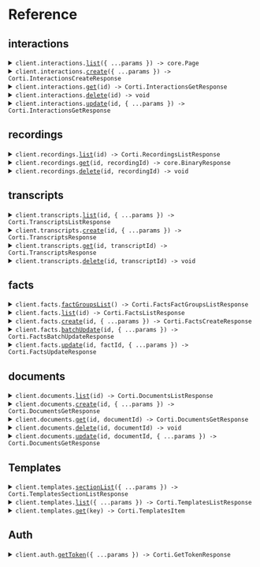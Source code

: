# Reference

## interactions

<details><summary><code>client.interactions.<a href="/src/api/resources/interactions/client/Client.ts">list</a>({ ...params }) -> core.Page<Corti.InteractionsGetResponse></code></summary>
<dl>
<dd>

#### 📝 Description

<dl>
<dd>

<dl>
<dd>

Lists all existing interactions. Results can be filtered by encounter status and patient identifier.

</dd>
</dl>
</dd>
</dl>

#### 🔌 Usage

<dl>
<dd>

<dl>
<dd>

```typescript
const response = await client.interactions.list();
for await (const item of response) {
    console.log(item);
}

// Or you can manually iterate page-by-page
let page = await client.interactions.list();
while (page.hasNextPage()) {
    page = page.getNextPage();
}
```

</dd>
</dl>
</dd>
</dl>

#### ⚙️ Parameters

<dl>
<dd>

<dl>
<dd>

**request:** `Corti.InteractionsListRequest`

</dd>
</dl>

<dl>
<dd>

**requestOptions:** `Interactions.RequestOptions`

</dd>
</dl>
</dd>
</dl>

</dd>
</dl>
</details>

<details><summary><code>client.interactions.<a href="/src/api/resources/interactions/client/Client.ts">create</a>({ ...params }) -> Corti.InteractionsCreateResponse</code></summary>
<dl>
<dd>

#### 📝 Description

<dl>
<dd>

<dl>
<dd>

Creates a new interaction.

</dd>
</dl>
</dd>
</dl>

#### 🔌 Usage

<dl>
<dd>

<dl>
<dd>

```typescript
await client.interactions.create({
    encounter: {
        identifier: "identifier",
        status: "planned",
        type: "first_consultation",
    },
});
```

</dd>
</dl>
</dd>
</dl>

#### ⚙️ Parameters

<dl>
<dd>

<dl>
<dd>

**request:** `Corti.InteractionsCreateRequest`

</dd>
</dl>

<dl>
<dd>

**requestOptions:** `Interactions.RequestOptions`

</dd>
</dl>
</dd>
</dl>

</dd>
</dl>
</details>

<details><summary><code>client.interactions.<a href="/src/api/resources/interactions/client/Client.ts">get</a>(id) -> Corti.InteractionsGetResponse</code></summary>
<dl>
<dd>

#### 📝 Description

<dl>
<dd>

<dl>
<dd>

Retrieves a previously recorded interaction by its unique identifier (interaction ID).

</dd>
</dl>
</dd>
</dl>

#### 🔌 Usage

<dl>
<dd>

<dl>
<dd>

```typescript
await client.interactions.get("f47ac10b-58cc-4372-a567-0e02b2c3d479");
```

</dd>
</dl>
</dd>
</dl>

#### ⚙️ Parameters

<dl>
<dd>

<dl>
<dd>

**id:** `Corti.Uuid` — The unique identifier of the interaction. Must be a valid UUID.

</dd>
</dl>

<dl>
<dd>

**requestOptions:** `Interactions.RequestOptions`

</dd>
</dl>
</dd>
</dl>

</dd>
</dl>
</details>

<details><summary><code>client.interactions.<a href="/src/api/resources/interactions/client/Client.ts">delete</a>(id) -> void</code></summary>
<dl>
<dd>

#### 📝 Description

<dl>
<dd>

<dl>
<dd>

Deletes an existing interaction.

</dd>
</dl>
</dd>
</dl>

#### 🔌 Usage

<dl>
<dd>

<dl>
<dd>

```typescript
await client.interactions.delete("f47ac10b-58cc-4372-a567-0e02b2c3d479");
```

</dd>
</dl>
</dd>
</dl>

#### ⚙️ Parameters

<dl>
<dd>

<dl>
<dd>

**id:** `Corti.Uuid` — The unique identifier of the interaction. Must be a valid UUID.

</dd>
</dl>

<dl>
<dd>

**requestOptions:** `Interactions.RequestOptions`

</dd>
</dl>
</dd>
</dl>

</dd>
</dl>
</details>

<details><summary><code>client.interactions.<a href="/src/api/resources/interactions/client/Client.ts">update</a>(id, { ...params }) -> Corti.InteractionsGetResponse</code></summary>
<dl>
<dd>

#### 📝 Description

<dl>
<dd>

<dl>
<dd>

Modifies an existing interaction by updating specific fields without overwriting the entire record.

</dd>
</dl>
</dd>
</dl>

#### 🔌 Usage

<dl>
<dd>

<dl>
<dd>

```typescript
await client.interactions.update("f47ac10b-58cc-4372-a567-0e02b2c3d479");
```

</dd>
</dl>
</dd>
</dl>

#### ⚙️ Parameters

<dl>
<dd>

<dl>
<dd>

**id:** `Corti.Uuid` — The unique identifier of the interaction. Must be a valid UUID.

</dd>
</dl>

<dl>
<dd>

**request:** `Corti.InteractionsUpdateRequest`

</dd>
</dl>

<dl>
<dd>

**requestOptions:** `Interactions.RequestOptions`

</dd>
</dl>
</dd>
</dl>

</dd>
</dl>
</details>

## recordings

<details><summary><code>client.recordings.<a href="/src/api/resources/recordings/client/Client.ts">list</a>(id) -> Corti.RecordingsListResponse</code></summary>
<dl>
<dd>

#### 📝 Description

<dl>
<dd>

<dl>
<dd>

Retrieve a list of recordings for a given interaction.

</dd>
</dl>
</dd>
</dl>

#### 🔌 Usage

<dl>
<dd>

<dl>
<dd>

```typescript
await client.recordings.list("f47ac10b-58cc-4372-a567-0e02b2c3d479");
```

</dd>
</dl>
</dd>
</dl>

#### ⚙️ Parameters

<dl>
<dd>

<dl>
<dd>

**id:** `Corti.Uuid` — The unique identifier of the interaction. Must be a valid UUID.

</dd>
</dl>

<dl>
<dd>

**requestOptions:** `Recordings.RequestOptions`

</dd>
</dl>
</dd>
</dl>

</dd>
</dl>
</details>

<details><summary><code>client.recordings.<a href="/src/api/resources/recordings/client/Client.ts">get</a>(id, recordingId) -> core.BinaryResponse</code></summary>
<dl>
<dd>

#### 📝 Description

<dl>
<dd>

<dl>
<dd>

Retrieve a specific recording for a given interaction.

</dd>
</dl>
</dd>
</dl>

#### 🔌 Usage

<dl>
<dd>

<dl>
<dd>

```typescript
await client.recordings.get("id", "recordingId");
```

</dd>
</dl>
</dd>
</dl>

#### ⚙️ Parameters

<dl>
<dd>

<dl>
<dd>

**id:** `Corti.Uuid` — The unique identifier of the interaction. Must be a valid UUID.

</dd>
</dl>

<dl>
<dd>

**recordingId:** `Corti.Uuid` — The unique identifier of the recording. Must be a valid UUID.

</dd>
</dl>

<dl>
<dd>

**requestOptions:** `Recordings.RequestOptions`

</dd>
</dl>
</dd>
</dl>

</dd>
</dl>
</details>

<details><summary><code>client.recordings.<a href="/src/api/resources/recordings/client/Client.ts">delete</a>(id, recordingId) -> void</code></summary>
<dl>
<dd>

#### 📝 Description

<dl>
<dd>

<dl>
<dd>

Delete a specific recording for a given interaction.

</dd>
</dl>
</dd>
</dl>

#### 🔌 Usage

<dl>
<dd>

<dl>
<dd>

```typescript
await client.recordings.delete("f47ac10b-58cc-4372-a567-0e02b2c3d479", "f47ac10b-58cc-4372-a567-0e02b2c3d479");
```

</dd>
</dl>
</dd>
</dl>

#### ⚙️ Parameters

<dl>
<dd>

<dl>
<dd>

**id:** `Corti.Uuid` — The unique identifier of the interaction. Must be a valid UUID.

</dd>
</dl>

<dl>
<dd>

**recordingId:** `Corti.Uuid` — The unique identifier of the recording. Must be a valid UUID.

</dd>
</dl>

<dl>
<dd>

**requestOptions:** `Recordings.RequestOptions`

</dd>
</dl>
</dd>
</dl>

</dd>
</dl>
</details>

## transcripts

<details><summary><code>client.transcripts.<a href="/src/api/resources/transcripts/client/Client.ts">list</a>(id, { ...params }) -> Corti.TranscriptsListResponse</code></summary>
<dl>
<dd>

#### 📝 Description

<dl>
<dd>

<dl>
<dd>

Retrieves a list of transcripts for a given interaction.

</dd>
</dl>
</dd>
</dl>

#### 🔌 Usage

<dl>
<dd>

<dl>
<dd>

```typescript
await client.transcripts.list("f47ac10b-58cc-4372-a567-0e02b2c3d479");
```

</dd>
</dl>
</dd>
</dl>

#### ⚙️ Parameters

<dl>
<dd>

<dl>
<dd>

**id:** `Corti.Uuid` — The unique identifier of the interaction. Must be a valid UUID.

</dd>
</dl>

<dl>
<dd>

**request:** `Corti.TranscriptsListRequest`

</dd>
</dl>

<dl>
<dd>

**requestOptions:** `Transcripts.RequestOptions`

</dd>
</dl>
</dd>
</dl>

</dd>
</dl>
</details>

<details><summary><code>client.transcripts.<a href="/src/api/resources/transcripts/client/Client.ts">create</a>(id, { ...params }) -> Corti.TranscriptsResponse</code></summary>
<dl>
<dd>

#### 📝 Description

<dl>
<dd>

<dl>
<dd>

Creates a new transcript for an interaction.

</dd>
</dl>
</dd>
</dl>

#### 🔌 Usage

<dl>
<dd>

<dl>
<dd>

```typescript
await client.transcripts.create("f47ac10b-58cc-4372-a567-0e02b2c3d479", {
    recordingId: "f47ac10b-58cc-4372-a567-0e02b2c3d479",
    primaryLanguage: "en",
    modelName: "base",
});
```

</dd>
</dl>
</dd>
</dl>

#### ⚙️ Parameters

<dl>
<dd>

<dl>
<dd>

**id:** `Corti.Uuid` — The unique identifier of the interaction. Must be a valid UUID.

</dd>
</dl>

<dl>
<dd>

**request:** `Corti.TranscriptsCreateRequest`

</dd>
</dl>

<dl>
<dd>

**requestOptions:** `Transcripts.RequestOptions`

</dd>
</dl>
</dd>
</dl>

</dd>
</dl>
</details>

<details><summary><code>client.transcripts.<a href="/src/api/resources/transcripts/client/Client.ts">get</a>(id, transcriptId) -> Corti.TranscriptsResponse</code></summary>
<dl>
<dd>

#### 📝 Description

<dl>
<dd>

<dl>
<dd>

Retrieves the transcript for a specific interaction.

</dd>
</dl>
</dd>
</dl>

#### 🔌 Usage

<dl>
<dd>

<dl>
<dd>

```typescript
await client.transcripts.get("f47ac10b-58cc-4372-a567-0e02b2c3d479", "f47ac10b-58cc-4372-a567-0e02b2c3d479");
```

</dd>
</dl>
</dd>
</dl>

#### ⚙️ Parameters

<dl>
<dd>

<dl>
<dd>

**id:** `Corti.Uuid` — The unique identifier of the interaction. Must be a valid UUID.

</dd>
</dl>

<dl>
<dd>

**transcriptId:** `Corti.Uuid` — The unique identifier of the transcript. Must be a valid UUID.

</dd>
</dl>

<dl>
<dd>

**requestOptions:** `Transcripts.RequestOptions`

</dd>
</dl>
</dd>
</dl>

</dd>
</dl>
</details>

<details><summary><code>client.transcripts.<a href="/src/api/resources/transcripts/client/Client.ts">delete</a>(id, transcriptId) -> void</code></summary>
<dl>
<dd>

#### 📝 Description

<dl>
<dd>

<dl>
<dd>

Deletes a specific transcript associated with an interaction.

</dd>
</dl>
</dd>
</dl>

#### 🔌 Usage

<dl>
<dd>

<dl>
<dd>

```typescript
await client.transcripts.delete("f47ac10b-58cc-4372-a567-0e02b2c3d479", "f47ac10b-58cc-4372-a567-0e02b2c3d479");
```

</dd>
</dl>
</dd>
</dl>

#### ⚙️ Parameters

<dl>
<dd>

<dl>
<dd>

**id:** `Corti.Uuid` — The unique identifier of the interaction. Must be a valid UUID.

</dd>
</dl>

<dl>
<dd>

**transcriptId:** `Corti.Uuid` — The unique identifier of the transcript. Must be a valid UUID.

</dd>
</dl>

<dl>
<dd>

**requestOptions:** `Transcripts.RequestOptions`

</dd>
</dl>
</dd>
</dl>

</dd>
</dl>
</details>

## facts

<details><summary><code>client.facts.<a href="/src/api/resources/facts/client/Client.ts">factGroupsList</a>() -> Corti.FactsFactGroupsListResponse</code></summary>
<dl>
<dd>

#### 🔌 Usage

<dl>
<dd>

<dl>
<dd>

```typescript
await client.facts.factGroupsList();
```

</dd>
</dl>
</dd>
</dl>

#### ⚙️ Parameters

<dl>
<dd>

<dl>
<dd>

**requestOptions:** `Facts.RequestOptions`

</dd>
</dl>
</dd>
</dl>

</dd>
</dl>
</details>

<details><summary><code>client.facts.<a href="/src/api/resources/facts/client/Client.ts">list</a>(id) -> Corti.FactsListResponse</code></summary>
<dl>
<dd>

#### 📝 Description

<dl>
<dd>

<dl>
<dd>

Retrieves a list of facts for a given interaction.

</dd>
</dl>
</dd>
</dl>

#### 🔌 Usage

<dl>
<dd>

<dl>
<dd>

```typescript
await client.facts.list("f47ac10b-58cc-4372-a567-0e02b2c3d479");
```

</dd>
</dl>
</dd>
</dl>

#### ⚙️ Parameters

<dl>
<dd>

<dl>
<dd>

**id:** `Corti.Uuid` — The unique identifier of the interaction. Must be a valid UUID.

</dd>
</dl>

<dl>
<dd>

**requestOptions:** `Facts.RequestOptions`

</dd>
</dl>
</dd>
</dl>

</dd>
</dl>
</details>

<details><summary><code>client.facts.<a href="/src/api/resources/facts/client/Client.ts">create</a>(id, { ...params }) -> Corti.FactsCreateResponse</code></summary>
<dl>
<dd>

#### 📝 Description

<dl>
<dd>

<dl>
<dd>

Adds new facts to an interaction.

</dd>
</dl>
</dd>
</dl>

#### 🔌 Usage

<dl>
<dd>

<dl>
<dd>

```typescript
await client.facts.create("f47ac10b-58cc-4372-a567-0e02b2c3d479", {
    facts: [
        {
            text: "text",
            group: "other",
        },
    ],
});
```

</dd>
</dl>
</dd>
</dl>

#### ⚙️ Parameters

<dl>
<dd>

<dl>
<dd>

**id:** `Corti.Uuid` — The unique identifier of the interaction. Must be a valid UUID.

</dd>
</dl>

<dl>
<dd>

**request:** `Corti.FactsCreateRequest`

</dd>
</dl>

<dl>
<dd>

**requestOptions:** `Facts.RequestOptions`

</dd>
</dl>
</dd>
</dl>

</dd>
</dl>
</details>

<details><summary><code>client.facts.<a href="/src/api/resources/facts/client/Client.ts">batchUpdate</a>(id, { ...params }) -> Corti.FactsBatchUpdateResponse</code></summary>
<dl>
<dd>

#### 📝 Description

<dl>
<dd>

<dl>
<dd>

Updates multiple facts associated with an interaction. If the interaction `status = "in progress"`, the updated facts will be sent to the client over WebSocket.

</dd>
</dl>
</dd>
</dl>

#### 🔌 Usage

<dl>
<dd>

<dl>
<dd>

```typescript
await client.facts.batchUpdate("f47ac10b-58cc-4372-a567-0e02b2c3d479", {
    facts: [
        {
            factId: "f47ac10b-58cc-4372-a567-0e02b2c3d479",
        },
    ],
});
```

</dd>
</dl>
</dd>
</dl>

#### ⚙️ Parameters

<dl>
<dd>

<dl>
<dd>

**id:** `Corti.Uuid` — The unique identifier of the interaction. Must be a valid UUID.

</dd>
</dl>

<dl>
<dd>

**request:** `Corti.FactsBatchUpdateRequest`

</dd>
</dl>

<dl>
<dd>

**requestOptions:** `Facts.RequestOptions`

</dd>
</dl>
</dd>
</dl>

</dd>
</dl>
</details>

<details><summary><code>client.facts.<a href="/src/api/resources/facts/client/Client.ts">update</a>(id, factId, { ...params }) -> Corti.FactsUpdateResponse</code></summary>
<dl>
<dd>

#### 📝 Description

<dl>
<dd>

<dl>
<dd>

Updates an existing fact within a specific interaction. If the interaction `status = "in progress"`, the updated fact will be sent to the client via WebSocket. To discard a fact, simply set `discarded = true`.

</dd>
</dl>
</dd>
</dl>

#### 🔌 Usage

<dl>
<dd>

<dl>
<dd>

```typescript
await client.facts.update("f47ac10b-58cc-4372-a567-0e02b2c3d479", "f47ac10b-58cc-4372-a567-0e02b2c3d479");
```

</dd>
</dl>
</dd>
</dl>

#### ⚙️ Parameters

<dl>
<dd>

<dl>
<dd>

**id:** `Corti.Uuid` — The unique identifier of the interaction. Must be a valid UUID.

</dd>
</dl>

<dl>
<dd>

**factId:** `Corti.Uuid` — The unique identifier of the fact to update. Must be a valid UUID.

</dd>
</dl>

<dl>
<dd>

**request:** `Corti.FactsUpdateRequest`

</dd>
</dl>

<dl>
<dd>

**requestOptions:** `Facts.RequestOptions`

</dd>
</dl>
</dd>
</dl>

</dd>
</dl>
</details>

## documents

<details><summary><code>client.documents.<a href="/src/api/resources/documents/client/Client.ts">list</a>(id) -> Corti.DocumentsListResponse</code></summary>
<dl>
<dd>

#### 📝 Description

<dl>
<dd>

<dl>
<dd>

List Documents

</dd>
</dl>
</dd>
</dl>

#### 🔌 Usage

<dl>
<dd>

<dl>
<dd>

```typescript
await client.documents.list("f47ac10b-58cc-4372-a567-0e02b2c3d479");
```

</dd>
</dl>
</dd>
</dl>

#### ⚙️ Parameters

<dl>
<dd>

<dl>
<dd>

**id:** `Corti.Uuid` — The unique identifier of the interaction. Must be a valid UUID.

</dd>
</dl>

<dl>
<dd>

**requestOptions:** `Documents.RequestOptions`

</dd>
</dl>
</dd>
</dl>

</dd>
</dl>
</details>

<details><summary><code>client.documents.<a href="/src/api/resources/documents/client/Client.ts">create</a>(id, { ...params }) -> Corti.DocumentsGetResponse</code></summary>
<dl>
<dd>

#### 📝 Description

<dl>
<dd>

<dl>
<dd>

Generate Document.

</dd>
</dl>
</dd>
</dl>

#### 🔌 Usage

<dl>
<dd>

<dl>
<dd>

```typescript
await client.documents.create("f47ac10b-58cc-4372-a567-0e02b2c3d479", {
    context: [
        {
            type: "facts",
            data: [
                {
                    text: "text",
                    source: "core",
                },
            ],
        },
    ],
    templateKey: "templateKey",
    outputLanguage: "outputLanguage",
});
```

</dd>
</dl>
</dd>
</dl>

#### ⚙️ Parameters

<dl>
<dd>

<dl>
<dd>

**id:** `Corti.Uuid` — The unique identifier of the interaction. Must be a valid UUID.

</dd>
</dl>

<dl>
<dd>

**request:** `Corti.DocumentsCreateRequest`

</dd>
</dl>

<dl>
<dd>

**requestOptions:** `Documents.RequestOptions`

</dd>
</dl>
</dd>
</dl>

</dd>
</dl>
</details>

<details><summary><code>client.documents.<a href="/src/api/resources/documents/client/Client.ts">get</a>(id, documentId) -> Corti.DocumentsGetResponse</code></summary>
<dl>
<dd>

#### 📝 Description

<dl>
<dd>

<dl>
<dd>

Get Document.

</dd>
</dl>
</dd>
</dl>

#### 🔌 Usage

<dl>
<dd>

<dl>
<dd>

```typescript
await client.documents.get("f47ac10b-58cc-4372-a567-0e02b2c3d479", "f47ac10b-58cc-4372-a567-0e02b2c3d479");
```

</dd>
</dl>
</dd>
</dl>

#### ⚙️ Parameters

<dl>
<dd>

<dl>
<dd>

**id:** `Corti.Uuid` — The unique identifier of the interaction. Must be a valid UUID.

</dd>
</dl>

<dl>
<dd>

**documentId:** `Corti.Uuid` — The document ID representing the context for the request. Must be a valid UUID.

</dd>
</dl>

<dl>
<dd>

**requestOptions:** `Documents.RequestOptions`

</dd>
</dl>
</dd>
</dl>

</dd>
</dl>
</details>

<details><summary><code>client.documents.<a href="/src/api/resources/documents/client/Client.ts">delete</a>(id, documentId) -> void</code></summary>
<dl>
<dd>

#### 🔌 Usage

<dl>
<dd>

<dl>
<dd>

```typescript
await client.documents.delete("f47ac10b-58cc-4372-a567-0e02b2c3d479", "f47ac10b-58cc-4372-a567-0e02b2c3d479");
```

</dd>
</dl>
</dd>
</dl>

#### ⚙️ Parameters

<dl>
<dd>

<dl>
<dd>

**id:** `Corti.Uuid` — The unique identifier of the interaction. Must be a valid UUID.

</dd>
</dl>

<dl>
<dd>

**documentId:** `Corti.Uuid` — The document ID representing the context for the request. Must be a valid UUID.

</dd>
</dl>

<dl>
<dd>

**requestOptions:** `Documents.RequestOptions`

</dd>
</dl>
</dd>
</dl>

</dd>
</dl>
</details>

<details><summary><code>client.documents.<a href="/src/api/resources/documents/client/Client.ts">update</a>(id, documentId, { ...params }) -> Corti.DocumentsGetResponse</code></summary>
<dl>
<dd>

#### 🔌 Usage

<dl>
<dd>

<dl>
<dd>

```typescript
await client.documents.update("f47ac10b-58cc-4372-a567-0e02b2c3d479", "f47ac10b-58cc-4372-a567-0e02b2c3d479");
```

</dd>
</dl>
</dd>
</dl>

#### ⚙️ Parameters

<dl>
<dd>

<dl>
<dd>

**id:** `Corti.Uuid` — The unique identifier of the interaction. Must be a valid UUID.

</dd>
</dl>

<dl>
<dd>

**documentId:** `Corti.Uuid` — The document ID representing the context for the request. Must be a valid UUID.

</dd>
</dl>

<dl>
<dd>

**request:** `Corti.DocumentsUpdateRequest`

</dd>
</dl>

<dl>
<dd>

**requestOptions:** `Documents.RequestOptions`

</dd>
</dl>
</dd>
</dl>

</dd>
</dl>
</details>

## Templates

<details><summary><code>client.templates.<a href="/src/api/resources/templates/client/Client.ts">sectionList</a>({ ...params }) -> Corti.TemplatesSectionListResponse</code></summary>
<dl>
<dd>

#### 📝 Description

<dl>
<dd>

<dl>
<dd>

Retrieves a list of template sections with optional filters for organization and language.

</dd>
</dl>
</dd>
</dl>

#### 🔌 Usage

<dl>
<dd>

<dl>
<dd>

```typescript
await client.templates.sectionList();
```

</dd>
</dl>
</dd>
</dl>

#### ⚙️ Parameters

<dl>
<dd>

<dl>
<dd>

**request:** `Corti.TemplatesSectionListRequest`

</dd>
</dl>

<dl>
<dd>

**requestOptions:** `Templates.RequestOptions`

</dd>
</dl>
</dd>
</dl>

</dd>
</dl>
</details>

<details><summary><code>client.templates.<a href="/src/api/resources/templates/client/Client.ts">list</a>({ ...params }) -> Corti.TemplatesListResponse</code></summary>
<dl>
<dd>

#### 📝 Description

<dl>
<dd>

<dl>
<dd>

Retrieves a list of templates with optional filters for organization, language, and status.

</dd>
</dl>
</dd>
</dl>

#### 🔌 Usage

<dl>
<dd>

<dl>
<dd>

```typescript
await client.templates.list();
```

</dd>
</dl>
</dd>
</dl>

#### ⚙️ Parameters

<dl>
<dd>

<dl>
<dd>

**request:** `Corti.TemplatesListRequest`

</dd>
</dl>

<dl>
<dd>

**requestOptions:** `Templates.RequestOptions`

</dd>
</dl>
</dd>
</dl>

</dd>
</dl>
</details>

<details><summary><code>client.templates.<a href="/src/api/resources/templates/client/Client.ts">get</a>(key) -> Corti.TemplatesItem</code></summary>
<dl>
<dd>

#### 📝 Description

<dl>
<dd>

<dl>
<dd>

Retrieves template by key.

</dd>
</dl>
</dd>
</dl>

#### 🔌 Usage

<dl>
<dd>

<dl>
<dd>

```typescript
await client.templates.get("key");
```

</dd>
</dl>
</dd>
</dl>

#### ⚙️ Parameters

<dl>
<dd>

<dl>
<dd>

**key:** `string` — The key of the template

</dd>
</dl>

<dl>
<dd>

**requestOptions:** `Templates.RequestOptions`

</dd>
</dl>
</dd>
</dl>

</dd>
</dl>
</details>

## Auth

<details><summary><code>client.auth.<a href="/src/api/resources/auth/client/Client.ts">getToken</a>({ ...params }) -> Corti.GetTokenResponse</code></summary>
<dl>
<dd>

#### 📝 Description

<dl>
<dd>

<dl>
<dd>

Obtain an OAuth2 access token using client credentials

</dd>
</dl>
</dd>
</dl>

#### 🔌 Usage

<dl>
<dd>

<dl>
<dd>

```typescript
await client.auth.getToken({
    clientId: "client_id",
    clientSecret: "client_secret",
});
```

</dd>
</dl>
</dd>
</dl>

#### ⚙️ Parameters

<dl>
<dd>

<dl>
<dd>

**request:** `Corti.AuthGetTokenRequest`

</dd>
</dl>

<dl>
<dd>

**requestOptions:** `Auth.RequestOptions`

</dd>
</dl>
</dd>
</dl>

</dd>
</dl>
</details>
